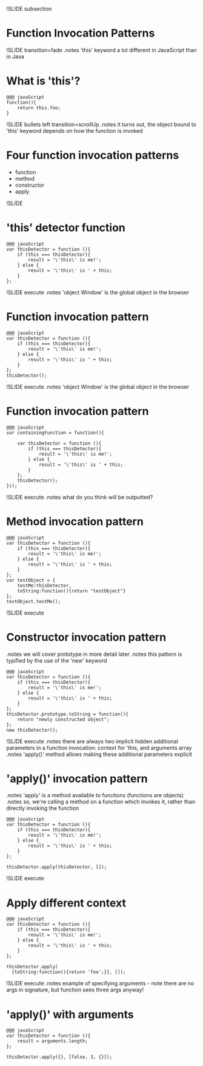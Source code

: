 !SLIDE subsection

# Function Invocation Patterns #

!SLIDE transition=fade
.notes 'this' keyword a lot different in JavaScript than in Java

# What is 'this'? #

	@@@ javaScript
    function(){
        return this.foo;
    }

!SLIDE bullets left transition=scrollUp
.notes it turns out, the object bound to 'this' keyword depends on how the function is invoked

# Four function invocation patterns #

* function
* method
* constructor
* apply

!SLIDE

# 'this' detector function #

    @@@ javaScript
    var thisDetector = function (){
        if (this === thisDetector){
            result = '\'this\' is me!';
        } else {
            result = '\'this\' is ' + this;
        }
    };

!SLIDE execute
.notes 'object Window' is the global object in the browser

# Function invocation pattern #

    @@@ javaScript
    var thisDetector = function (){
        if (this === thisDetector){
            result = '\'this\' is me!';
        } else {
            result = '\'this\' is ' + this;
        }
    };
    thisDetector();

!SLIDE execute
.notes 'object Window' is the global object in the browser

# Function invocation pattern #

    @@@ javaScript
    var containingFunction = function(){

        var thisDetector = function (){
            if (this === thisDetector){
                result = '\'this\' is me!';
            } else {
                result = '\'this\' is ' + this;
            }
        };
        thisDetector();
    }();

!SLIDE execute
.notes what do you think will be outputted?

# Method invocation pattern #

    @@@ javaScript
    var thisDetector = function (){
        if (this === thisDetector){
            result = '\'this\' is me!';
        } else {
            result = '\'this\' is ' + this;
        }
    };
    var testObject = {
        testMe:thisDetector,
        toString:function(){return "testObject"}
    };
    testObject.testMe();

!SLIDE execute

# Constructor invocation pattern #
.notes we will cover prototype in more detail later
.notes this pattern is typified by the use of the 'new' keyword

    @@@ javaScript
    var thisDetector = function (){
        if (this === thisDetector){
            result = '\'this\' is me!';
        } else {
            result = '\'this\' is ' + this;
        }
    };
    thisDetector.prototype.toString = function(){
        return "newly constructed object";
    };
    new thisDetector();

!SLIDE execute
.notes there are always two implicit hidden additional parameters in a function invocation: context for 'this, and arguments array
.notes 'apply()' method allows making these additional parameters explicit

# 'apply()' invocation pattern #
.notes 'apply' is a method available to functions (functions are objects)
.notes so, we're calling a method on a function which invokes it, rather than directly invoking the function

    @@@ javaScript
    var thisDetector = function (){
        if (this === thisDetector){
            result = '\'this\' is me!';
        } else {
            result = '\'this\' is ' + this;
        }
    };

    thisDetector.apply(thisDetector, []);

!SLIDE execute

# Apply different context #

    @@@ javaScript
    var thisDetector = function (){
        if (this === thisDetector){
            result = '\'this\' is me!';
        } else {
            result = '\'this\' is ' + this;
        }
    };

    thisDetector.apply(
      {toString:function(){return 'foo';}}, []);


!SLIDE execute
.notes example of specifying arguments - note there are no args in signature, but function sees three args anyway!

# 'apply()' with arguments #

    @@@ javaScript
    var thisDetector = function (){
        result = arguments.length;
    };

    thisDetector.apply({}, [false, 3, {}]);




